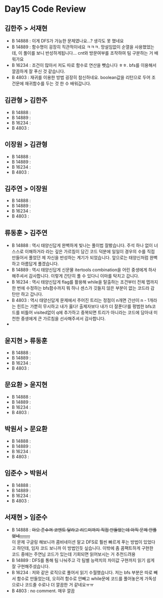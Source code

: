 # Day15 Code Review

## 김한주 > 서재현
- B 14888 : 이게 DFS가 가능한 문제였나요...? 생각도 못 했네요 
- B 14889 : 함수명이 굉장히 직관적이네요 ㅋㅋㅋ. 망설임없이 순열을 사용했었는데, 이 풀이를 보니 반성하게됩니다... cnt와 방문여부를 조작하여 팀 구분하는 거 배워가요
- B 16234 : 조건이 많아서 저도 따로 함수로 연산을 뺏습니다 ㅎㅎ. bfs를 이용해서 깔끔하게 잘 푸신 것 같습니다.
- B 4803  : 재귀를 이용한 방법 굉장히 참신하네요. boolean값을 리턴으로 두어 조건문에 재귀함수를 두는 것 한 수 배워갑니다.

## 김관형 > 김한주
- B 14888 :
- B 14889 : 
- B 16234 : 
- B 4803  :

## 이장원 > 김관형
- B 14888 :
- B 14889 : 
- B 16234 : 
- B 4803  :

## 김주연 > 이장원
- B 14888 :
- B 14889 : 
- B 16234 : 
- B 4803  :

## 류동훈 > 김주연
- B 14888 : 역시 태양신답게 완벽하게 빛나는 풀이법 잘봤습니다. 주석 하나 없이 너 스스로 이해하거라 라는 깊은 가르침이 담긴 코드 덕분에 일일이 경우의 수를 직접만들어서 풀었던 제 자신을 반성하는 계기가 되었습니다. 앞으로는 태양신처럼 완벽하고 아름답게 풀겠습니다.
- B 14889 : 역시 태양신답게 신문물 itertools combination을 어린 중생에게 하사해주셔서 감사합니다. 이렇게 간단히 풀 수 있다니 이마를 탁치고 갑니다.
- B 16234 : 역시 태양신답게 flag를 활용해 while을 탈출하는 조건부터 전체 맵까지 한 번에 수정하는 bfs함수까지 뭐 하나 센스가 깃들지 않은 부분이 없는 코드라 감탄만 하고 갑니다.
- B 4803  : 역시 태양신답게 문제에서 주어진 트리는 정점이 n개면 간선이 n - 1개라는 힌트는 가뿐히 무시하고 내가 옳다! 출제자보다 내가 더 잘푼다!를 펑범한 bfs코드를 비틀어 visited없이 q에 추가하고 중복되면 트리가 아니라는 코드에 담아내 미천한 중생에게 큰 가르침을 선사해주셔서 감사합니다.
- 
## 윤지현 > 류동훈
- B 14888 :
- B 14889 : 
- B 16234 : 
- B 4803  :

## 문요환 > 윤지현
- B 14888 :
- B 14889 : 
- B 16234 : 
- B 4803  :

## 박원서 > 문요환
- B 14888 :
- B 14889 : 
- B 16234 : 
- B 4803  :

## 임준수 > 박원서
- B 14888 :  
- B 14889 :  
- B 16234 : 
- B 4803  :

## 서재현 > 임준수
- B 14888 : ~~아오 준수꺼 코멘트 달라고 리드미까지 직접 만들었는데 아직 문제 안풀었네;;;;;;;;~~  
이 문제 구글링 해보니까 콤비네이션 말고 DFS로 훨씬 빠르게 푸는 방법이 있었다고 하던데, 임자 코드 보니까 이 방법인듯 싶습니다. 이밖에 좀 콤팩트하게 구현한 코드 중에는 주연님 코드가 있는데 기회되면 읽어보시는 거 추천드려용
- B 14889 : DFS를 통해 팀 나눠주고 각 팀별 능력치의 차이값 구현까지 읽기 쉽게 잘 구현해주셨습니다.
- B 16234 : 저와 같은 로직으로 풀어서 읽기 수월했습니다. 저는 bfs 부분은 따로 빼서 함수로 만들었는데, 오히려 함수로 안빼고 while문에 코드를 풀어놓은게 가독성으로나 코드줄 수로나 더 깔끔한 거 같네요ㅠㅠ
- B 4803  : no comment. 매우 깔끔
